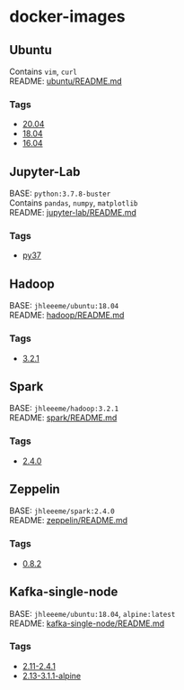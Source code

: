 # docker-images

## Ubuntu
Contains ```vim```, ```curl```  
README: [ubuntu/README.md](https://github.com/JHLeeeMe/docker-images/tree/master/ubuntu)

### Tags
- [20.04](https://github.com/JHLeeeMe/docker-images/tree/master/ubuntu/20.04)
- [18.04](https://github.com/JHLeeeMe/docker-images/tree/master/ubuntu/18.04)
- [16.04](https://github.com/JHLeeeMe/docker-images/tree/master/ubuntu/16.04)

## Jupyter-Lab
BASE: ```python:3.7.8-buster```  
Contains ```pandas```, ```numpy```, ```matplotlib```  
README: [jupyter-lab/README.md](https://github.com/JHLeeeMe/docker-images/tree/master/jupyter-lab)

### Tags
- [py37](https://github.com/JHLeeeMe/docker-images/tree/master/jupyter-lab/py37)

## Hadoop
BASE: ```jhleeeme/ubuntu:18.04```  
README: [hadoop/README.md](https://github.com/JHLeeeMe/docker-images/tree/master/hadoop)

### Tags
- [3.2.1](https://github.com/JHLeeeMe/docker-images/tree/master/hadoop/3.2.1)

## Spark
BASE: ```jhleeeme/hadoop:3.2.1```  
README: [spark/README.md](https://github.com/JHLeeeMe/docker-images/tree/master/spark)

### Tags
- [2.4.0](https://github.com/JHLeeeMe/docker-images/tree/master/spark/2.4.0)

## Zeppelin
BASE: ```jhleeeme/spark:2.4.0```  
README: [zeppelin/README.md](https://github.com/JHLeeeMe/docker-images/tree/master/zeppelin)

### Tags
- [0.8.2](https://github.com/JHLeeeMe/docker-images/tree/master/zeppelin/0.8.2)

## Kafka-single-node
BASE: ```jhleeeme/ubuntu:18.04```, ```alpine:latest```  
README: [kafka-single-node/README.md](https://github.com/JHLeeeMe/docker-images/tree/master/kafka-single-node)

### Tags
- [2.11-2.4.1](https://github.com/JHLeeeMe/docker-images/tree/master/kafka-single-node/2.11-2.4.1)
- [2.13-3.1.1-alpine](https://github.com/JHLeeeMe/docker-images/tree/master/kafka-single-node/2.13-3.1.1-alpine)
